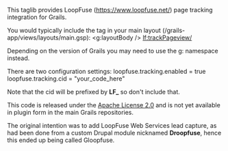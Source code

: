 This taglib provides LoopFuse (https://www.loopfuse.net/) page tracking integration for Grails.

You would typically include the tag in your main layout (/grails-app/views/layouts/main.gsp):
    <g:layoutBody />
    <lf:trackPageview/>
    
Depending on the version of Grails you may need to use the g: namespace instead.

There are two configuration settings:
    loopfuse.tracking.enabled = true
    loopfuse.tracking.cid = "your_code_here"

Note that the cid will be prefixed by **LF_** so don't include that.

This code is released under the [Apache License 2.0](http://www.apache.org/licenses/LICENSE-2.0.html "Apache License, Version 2.0 - The Apache Software Foundation") and is not yet available in plugin form in the main Grails repositories.

The original intention was to add LoopFuse Web Services lead capture, as had been done from a custom Drupal module nicknamed **Droopfuse**, hence this ended up being called Gloopfuse.